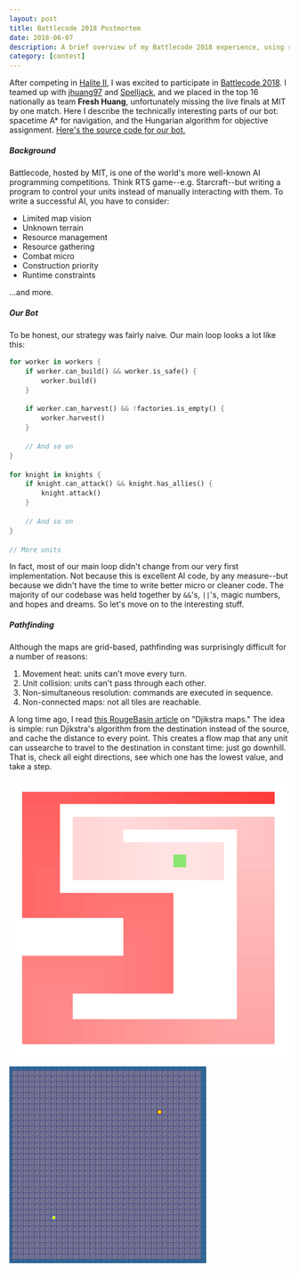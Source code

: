 ```yaml
---
layout: post
title: Battlecode 2018 Postmortem
date: 2018-06-07
description: A brief overview of my Battlecode 2018 experience, using spacetime A\* and the Hungarian assignment algorithm.
category: [contest]
---
```


After competing in [Halite II][1], I was excited to participate in [Battlecode 2018][2].
I teamed up with [jhuang97][3] and [Spelljack][4], and we placed in the top 16 nationally
as team **Fresh Huang**, unfortunately missing the live finals at MIT by one match.
Here I describe the technically interesting parts of our bot: spacetime A\* for navigation,
and the Hungarian algorithm for objective assignment. [Here's the source code for our bot.][5]

##### **Background**

Battlecode, hosted by MIT, is one of the world's more well-known AI 
programming competitions. Think RTS game--e.g. Starcraft--but writing a 
program to control your units instead of manually interacting with them.
To write a successful AI, you have to consider:

- Limited map vision
- Unknown terrain
- Resource management
- Resource gathering
- Combat micro
- Construction priority
- Runtime constraints

...and more.

##### **Our Bot**

To be honest, our strategy was fairly naive. Our main loop looks a lot like this:

```rust
for worker in workers {
    if worker.can_build() && worker.is_safe() {
        worker.build()
    }

    if worker.can_harvest() && !factories.is_empty() {
        worker.harvest()
    }

    // And so on
}

for knight in knights {
    if knight.can_attack() && knight.has_allies() {
        knight.attack()
    }

    // And so on
}

// More units
```

In fact, most of our main loop didn't change from our very first implementation.
Not because this is excellent AI code, by any measure--but because we
didn't have the time to write better micro or cleaner code. The majority of
our codebase was held together by `&&`'s, `||`'s, magic numbers, and hopes and dreams.
So let's move on to the interesting stuff.

##### **Pathfinding**

Although the maps are grid-based, pathfinding was surprisingly difficult for a number
of reasons:

1. Movement heat: units can't move every turn.
2. Unit collision: units can't pass through each other.
3. Non-simultaneous resolution: commands are executed in sequence.
4. Non-connected maps: not all tiles are reachable.

A long time ago, I read [this RougeBasin article][6] on "Djikstra maps." The idea
is simple: run Djikstra's algorithm from the destination instead of the source,
and cache the distance to every point. This creates a flow map that any unit
can ussearche to travel to the destination in constant time: just go downhill. That
is, check all eight directions, see which one has the lowest value, and take
a step.

![GIF of normal Djikstra's](/assets/battlecode-djisktra.gif)

![GIF of worker pathing](/assets/battlecode-worker.gif)

[1]: https://halite.io/
[2]: http://battlecode.org/
[3]: https://github.com/jhuang97
[4]: https://github.com/spelljack
[5]: https://github.com/nwtnni/battlecode 
[6]: http://www.roguebasin.com/index.php?title=The_Incredible_Power_of_Dijkstra_Maps
